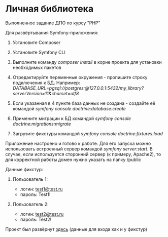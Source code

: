 # Личная библиотека
Выполненное задание ДПО по курсу "PHP"

Для развёртывания Symfony-приложения:

1. Установите Composer

2. Установите Symfony CLI

3. Выполните команду *composer install* в корне проекта для установки необходимых пакетов

4. Отредактируйте переменные окружения - пропишите строку подключения к БД. Например: *DATABASE_URL=pgsql://postgres:@127.0.0.1:5432/my_library?serverVersion=11&charset=utf8*

5. Если указанная в 4 пункте база данных не создана - создайте её командой *symfony console doctrine:database:create*

6. Примените миграции к БД командой *symfony console doctrine:migrations:migrate*

7. Загрузите фикстуры командой *symfony console doctrine:fixtures:load*

Приложение настроено и готово к работе. Для его запуска можно использовать встроенный сервер командой *symfony server:start*. В случае, если используется
сторонний сервер (к примеру, Apache2), то для корректной работы домен нужно указать на папку /public

Данные фикстур:
1. Пользователь 1:
    - логин: test1@test.ru
    - пароль: Test1!
    
2. Пользователь 2:
    - логин: test2@test.ru
    - пароль: Test2!
    
Проект был развёрнут [здесь](http://www.lstu-app.ru) (данные для входа как и у фикстур)